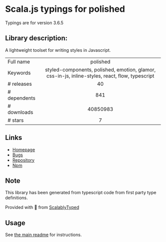 
# Scala.js typings for polished

Typings are for version 3.6.5

## Library description:
A lightweight toolset for writing styles in Javascript.

|                    |                 |
| ------------------ | :-------------: |
| Full name          | polished |
| Keywords           | styled-components, polished, emotion, glamor, css-in-js, inline-styles, react, flow, typescript |
| # releases         | 40 |
| # dependents       | 841 |
| # downloads        | 40850983 |
| # stars            | 7 |

## Links
- [Homepage](https://polished.js.org/)
- [Bugs](https://github.com/styled-components/polished/issues)
- [Repository](https://github.com/styled-components/polished)
- [Npm](https://www.npmjs.com/package/polished)
    


## Note
This library has been generated from typescript code from first party type definitions.

Provided with :purple_heart: from [ScalablyTyped](https://github.com/oyvindberg/ScalablyTyped)

## Usage
See [the main readme](../../readme.md) for instructions.


